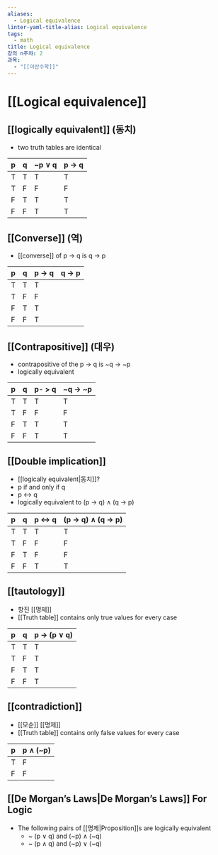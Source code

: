 ```yaml
---
aliases:
  - Logical equivalence
linter-yaml-title-alias: Logical equivalence
tags:
  - math
title: Logical equivalence
강의 n주차: 2
과목:
  - "[[이산수학]]"
---
```


# [[Logical equivalence]]

## [[logically equivalent]] (동치)

- two truth tables are identical

| p   | q   | ~p ∨ q | p -> q |
| --- | --- | ------ | ------ |
| T   | T   | T      | T      |
| T   | F   | F      | F      |
| F   | T   | T      | T      |
| F   | F   | T      | T      |

## [[Converse]] (역)

- [[converse]] of p -> q is q -> p

| p   | q   | p -> q | q -> p |
| --- | --- | ------ | ------ |
| T   | T   | T      |        |
| T   | F   | F      |        |
| F   | T   | T      |        |
| F   | F   | T      |        |

## [[Contrapositive]] (대우)

- contrapositive of the p -> q is ~q -> ~p
- logically equivalent

| p   | q   | p- > q | ~q -> ~p |
| --- | --- | ------ | -------- |
| T   | T   | T      | T        |
| T   | F   | F      | F        |
| F   | T   | T      | T        |
| F   | F   | T      | T        |

## [[Double implication]]

- [[logically equivalent|동치]]?
- p if and only if q
- p <-> q
- logically equivalent to (p -> q) ∧ (q -> p)

| p   | q   | p <-> q | (p -> q) ∧ (q -> p) |
| --- | --- | ------- | ------------------- |
| T   | T   | T       | T                   |
| T   | F   | F       | F                   |
| F   | T   | F       | F                   |
| F   | F   | T       | T                   |

## [[tautology]]

- 항진 [[명제]]
- [[Truth table]] contains only true values for every case

| p   | q   | p -> (p ∨ q) |
| --- | --- | ------------ |
| T   | T   | T            |
| T   | F   | T            |
| F   | T   | T            |
| F   | F   | T            |

## [[contradiction]]

- [[모순]] [[명제]]
- [[Truth table]] contains only false values for every case

| p   | p ∧ (~p) |
| --- | -------- |
| T   | F        |
| F   | F        |

## [[De Morgan’s Laws|De Morgan’s Laws]] For Logic

- The following pairs of [[명제|Proposition]]s are logically equivalent
	- ~ (p ∨ q) and (~p) ∧ (~q)
	- ~ (p ∧ q) and (~p) ∨ (~q)
